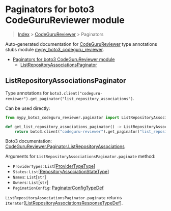 # Paginators for boto3 CodeGuruReviewer module

> [Index](..) > [CodeGuruReviewer](.) > Paginators

Auto-generated documentation for
[CodeGuruReviewer](https://boto3.amazonaws.com/v1/documentation/api/1.17.73/reference/services/codeguru-reviewer.html#CodeGuruReviewer)
type annotations stubs module
[mypy_boto3_codeguru_reviewer](https://pypi.org/project/mypy-boto3-codeguru-reviewer/).

- [Paginators for boto3 CodeGuruReviewer module](#paginators-for-boto3-codegurureviewer-module)
  - [ListRepositoryAssociationsPaginator](#listrepositoryassociationspaginator)

## ListRepositoryAssociationsPaginator

Type annotations for
`boto3.client("codeguru-reviewer").get_paginator("list_repository_associations")`.

Can be used directly:

```python
from mypy_boto3_codeguru_reviewer.paginator import ListRepositoryAssociationsPaginator

def get_list_repository_associations_paginator() -> ListRepositoryAssociationsPaginator:
    return boto3.client("codeguru-reviewer").get_paginator("list_repository_associations")
```

Boto3 documentation:
[CodeGuruReviewer.Paginator.ListRepositoryAssociations](https://boto3.amazonaws.com/v1/documentation/api/1.17.73/reference/services/codeguru-reviewer.html#CodeGuruReviewer.Paginator.ListRepositoryAssociations)

Arguments for `ListRepositoryAssociationsPaginator.paginate` method:

- `ProviderTypes`: `List`\[[ProviderTypeType](./literals.md#providertypetype)\]
- `States`:
  `List`\[[RepositoryAssociationStateType](./literals.md#repositoryassociationstatetype)\]
- `Names`: `List`\[`str`\]
- `Owners`: `List`\[`str`\]
- `PaginationConfig`:
  [PaginatorConfigTypeDef](./type_defs.md#paginatorconfigtypedef)

`ListRepositoryAssociationsPaginator.paginate` returns
`Iterator`\[[ListRepositoryAssociationsResponseTypeDef](./type_defs.md#listrepositoryassociationsresponsetypedef)\].
